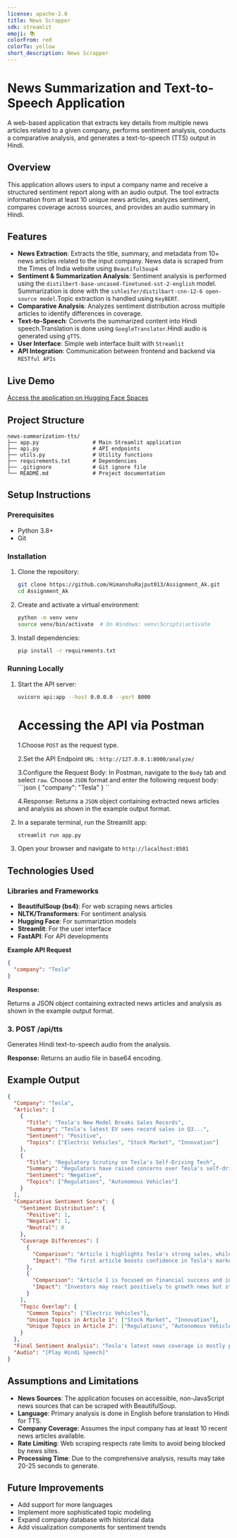 ```yaml
---
license: apache-2.0
title: News Scrapper
sdk: streamlit
emoji: 📚
colorFrom: red
colorTo: yellow
short_description: News Scrapper
---
```


# News Summarization and Text-to-Speech Application

A web-based application that extracts key details from multiple news articles related to a given company, performs sentiment analysis, conducts a comparative analysis, and generates a text-to-speech (TTS) output in Hindi.

## Overview

This application allows users to input a company name and receive a structured sentiment report along with an audio output. The tool extracts information from at least 10 unique news articles, analyzes sentiment, compares coverage across sources, and provides an audio summary in Hindi.

## Features

- **News Extraction**: Extracts the title, summary, and metadata from 10+ news articles related to the input company. News data is scraped from the Times of India website using `BeautifulSoup4`
- **Sentiment & Summarization Analysis**: Sentiment analysis is performed using the `distilbert-base-uncased-finetuned-sst-2-english` model. Summarization is done with the `sshleifer/distilbart-cnn-12-6 open-source model`.Topic extraction is handled using `KeyBERT`.
- **Comparative Analysis**: Analyzes sentiment distribution across multiple articles to identify differences in coverage.
- **Text-to-Speech**: Converts the summarized content into Hindi speech.Translation is done using `GoogleTranslator`.Hindi audio is generated using `gTTS`.
- **User Interface**: Simple web interface built with `Streamlit`
- **API Integration**: Communication between frontend and backend via `RESTful APIs`

## Live Demo

[Access the application on Hugging Face Spaces](https://huggingface.co/spaces/Himanshu0013/Akaike_News_Scrapper)

## Project Structure

```
news-summarization-tts/
├── app.py                 # Main Streamlit application
├── api.py                 # API endpoints
├── utils.py               # Utility functions
├── requirements.txt       # Dependencies
├── .gitignore             # Git ignore file
└── README.md              # Project documentation
```

## Setup Instructions

### Prerequisites

- Python 3.8+
- Git

### Installation

1. Clone the repository:
   ```bash
   git clone https://github.com/HimanshuRajput013/Assignment_Ak.git
   cd Assignment_Ak
   ```

2. Create and activate a virtual environment:
   ```bash
   python -m venv venv
   source venv/bin/activate  # On Windows: venv\Scripts\activate
   ```

3. Install dependencies:
   ```bash
   pip install -r requirements.txt
   ```

### Running Locally

1. Start the API server:
   ```bash
   uvicorn api:app --host 0.0.0.0 --port 8000
   ```
   # Accessing the API via Postman
   1.Choose `POST` as the request type.

   2.Set the API Endpoint `URL` : `http://127.0.0.1:8000/analyze/`

   3.Configure the Request Body:  In Postman, navigate to the `Body` tab and select `raw`. Choose `JSON` format and enter the following request body:
       ```json
      {
        "company": "Tesla"
      }
      ``
      
   4.Response: Returns a `JSON` object containing extracted news articles and analysis as shown in the example output format.


3. In a separate terminal, run the Streamlit app:
   ```bash
   streamlit run app.py
   ```

4. Open your browser and navigate to `http://localhost:8501`

## Technologies Used

### Libraries and Frameworks

- **BeautifulSoup (bs4)**: For web scraping news articles
- **NLTK/Transformers**: For sentiment analysis
- **Hugging Face**: For summariztion models
- **Streamlit**: For the user interface
- **FastAPI**: For API developments

**Example API Request**

```json
{
  "company": "Tesla"
}
```

**Response:**

Returns a JSON object containing extracted news articles and analysis as shown in the example output format.

### 3. POST /api/tts

Generates Hindi text-to-speech audio from the analysis.

**Response:**
Returns an audio file in base64 encoding.

## Example Output

```json
{
  "Company": "Tesla",
  "Articles": [
    {
      "Title": "Tesla's New Model Breaks Sales Records",
      "Summary": "Tesla's latest EV sees record sales in Q3...",
      "Sentiment": "Positive",
      "Topics": ["Electric Vehicles", "Stock Market", "Innovation"]
    },
    {
      "Title": "Regulatory Scrutiny on Tesla's Self-Driving Tech",
      "Summary": "Regulators have raised concerns over Tesla's self-driving software...",
      "Sentiment": "Negative",
      "Topics": ["Regulations", "Autonomous Vehicles"]
    }
  ],
  "Comparative Sentiment Score": {
    "Sentiment Distribution": {
      "Positive": 1,
      "Negative": 1,
      "Neutral": 0
    },
    "Coverage Differences": [
      {
        "Comparison": "Article 1 highlights Tesla's strong sales, while Article 2 discusses regulatory issues.",
        "Impact": "The first article boosts confidence in Tesla's market growth, while the second raises concerns about future regulatory hurdles."
      },
      {
        "Comparison": "Article 1 is focused on financial success and innovation, whereas Article 2 is about legal challenges and risks.",
        "Impact": "Investors may react positively to growth news but stay cautious due to regulatory scrutiny."
      }
    ],
    "Topic Overlap": {
      "Common Topics": ["Electric Vehicles"],
      "Unique Topics in Article 1": ["Stock Market", "Innovation"],
      "Unique Topics in Article 2": ["Regulations", "Autonomous Vehicles"]
    }
  },
  "Final Sentiment Analysis": "Tesla's latest news coverage is mostly positive. Potential stock growth expected.",
  "Audio": "[Play Hindi Speech]"
}
```

## Assumptions and Limitations

- **News Sources**: The application focuses on accessible, non-JavaScript news sources that can be scraped with BeautifulSoup.
- **Language**: Primary analysis is done in English before translation to Hindi for TTS.
- **Company Coverage**: Assumes the input company has at least 10 recent news articles available.
- **Rate Limiting**: Web scraping respects rate limits to avoid being blocked by news sites.
- **Processing Time**: Due to the comprehensive analysis, results may take 20-25 seconds to generate.

## Future Improvements

- Add support for more languages
- Implement more sophisticated topic modeling
- Expand company database with historical data
- Add visualization components for sentiment trends

